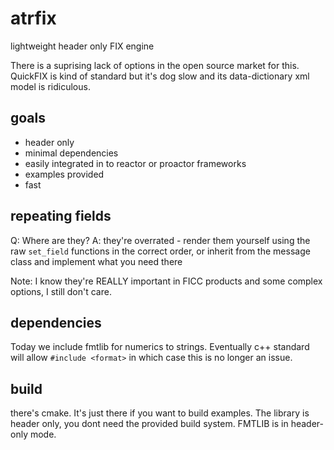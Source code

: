# atrfix 

lightweight header only FIX engine

There is a suprising lack of options in the open source market for this.  QuickFIX is kind of standard but it's dog slow and its data-dictionary xml model is ridiculous.

## goals

- header only
- minimal dependencies
- easily integrated in to reactor or proactor frameworks
- examples provided
- fast

## repeating fields

Q: Where are they?
A: they're overrated - render them yourself using the raw `set_field` functions in the correct order, or inherit from the message class and implement what you need there

Note: I know they're REALLY important in FICC products and some complex options, I still don't care.

## dependencies

Today we include fmtlib for numerics to strings.  Eventually c++ standard will allow `#include <format>` in which case this is no longer an issue.

## build

there's cmake.  It's just there if you want to build examples.  The library is header only, you dont need the provided build system.  FMTLIB is in header-only mode.
